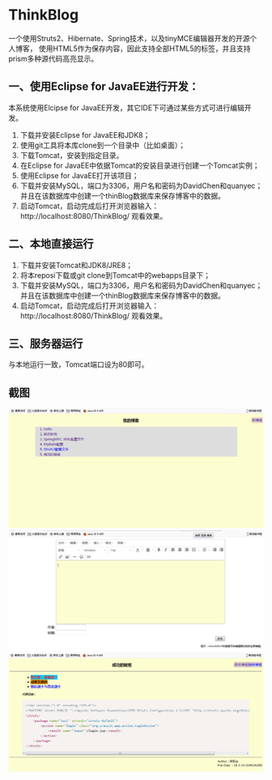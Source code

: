 # ThinkBlog
一个使用Struts2、Hibernate、Spring技术，以及tinyMCE编辑器开发的开源个人博客，
使用HTML5作为保存内容，因此支持全部HTML5的标签，并且支持prism多种源代码高亮显示。

## 一、使用Eclipse for JavaEE进行开发：
本系统使用Elcipse for JavaEE开发，其它IDE下可通过某些方式可进行编辑开发。 
1. 下载并安装Eclipse for JavaEE和JDK8；
2. 使用git工具将本库clone到一个目录中（比如桌面）；
3. 下载Tomcat，安装到指定目录。 
4. 在Eclipse for JavaEE中依据Tomcat的安装目录进行创建一个Tomcat实例；
5. 使用Eclipse for JavaEE打开该项目；
6. 下载并安装MySQL，端口为3306，用户名和密码为DavidChen和quanyec；并且在该数据库中创建一个thinBlog数据库来保存博客中的数据。
7. 启动Tomcat，启动完成后打开浏览器输入：http://localhost:8080/ThinkBlog/ 观看效果。

## 二、本地直接运行 
1. 下载并安装Tomcat和JDK8/JRE8；
2. 将本reposi下载或git clone到Tomcat中的webapps目录下；
3. 下载并安装MySQL，端口为3306，用户名和密码为DavidChen和quanyec；并且在该数据库中创建一个thinBlog数据库来保存博客中的数据。
4. 启动Tomcat，启动完成后打开浏览器输入：http://localhost:8080/ThinkBlog/ 观看效果。

## 三、服务器运行
与本地运行一致，Tomcat端口设为80即可。

## 截图
![blog_list](https://github.com/AiziChen/ThinkBlog/blob/master/screenshoot/blog_list.png)
![new_blog](https://github.com/AiziChen/ThinkBlog/blob/master/screenshoot/new_blog.png)
![view_blog](https://github.com/AiziChen/ThinkBlog/blob/master/screenshoot/view_blog.png)
